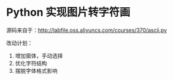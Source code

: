 # Python 实现图片转字符画

源码来自于：http://labfile.oss.aliyuncs.com/courses/370/ascii.py

改动计划：
1. 增加窗体，手动选择
2. 优化字符结构
3. 摆脱字体格式影响